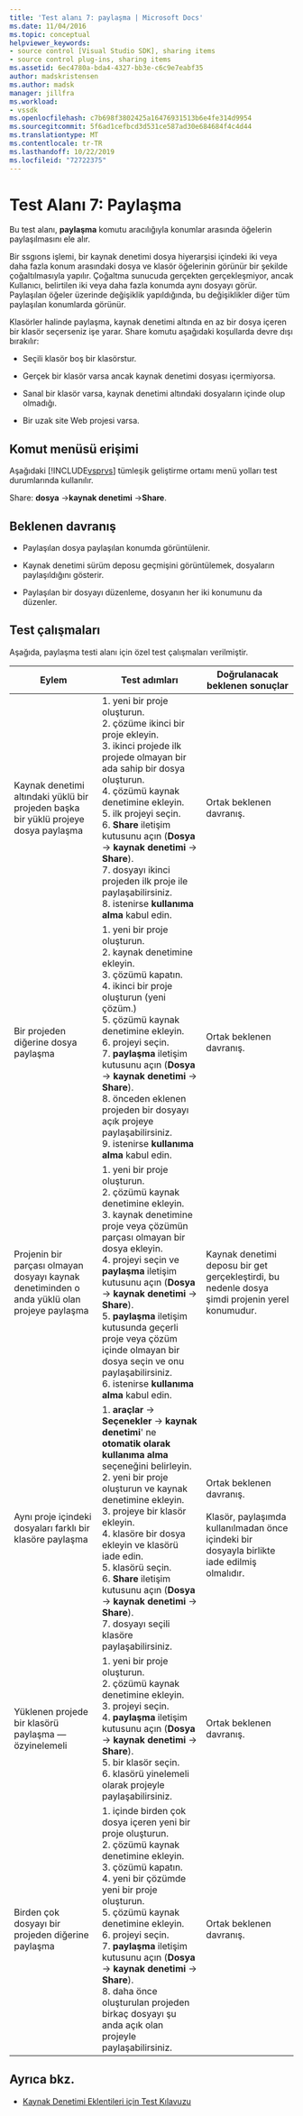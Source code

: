 ```yaml
---
title: 'Test alanı 7: paylaşma | Microsoft Docs'
ms.date: 11/04/2016
ms.topic: conceptual
helpviewer_keywords:
- source control [Visual Studio SDK], sharing items
- source control plug-ins, sharing items
ms.assetid: 6ec4780a-bda4-4327-bb3e-c6c9e7eabf35
author: madskristensen
ms.author: madsk
manager: jillfra
ms.workload:
- vssdk
ms.openlocfilehash: c7b698f3802425a16476931513b6e4fe314d9954
ms.sourcegitcommit: 5f6ad1cefbcd3d531ce587ad30e684684f4c4d44
ms.translationtype: MT
ms.contentlocale: tr-TR
ms.lasthandoff: 10/22/2019
ms.locfileid: "72722375"
---
```

# <a name="test-area-7-share"></a>Test Alanı 7: Paylaşma
Bu test alanı, **paylaşma** komutu aracılığıyla konumlar arasında öğelerin paylaşılmasını ele alır.

 Bir ssgıons işlemi, bir kaynak denetimi dosya hiyerarşisi içindeki iki veya daha fazla konum arasındaki dosya ve klasör öğelerinin görünür bir şekilde çoğaltılmasıyla yapılır. Çoğaltma sunucuda gerçekten gerçekleşmiyor, ancak Kullanıcı, belirtilen iki veya daha fazla konumda aynı dosyayı görür. Paylaşılan öğeler üzerinde değişiklik yapıldığında, bu değişiklikler diğer tüm paylaşılan konumlarda görünür.

 Klasörler halinde paylaşma, kaynak denetimi altında en az bir dosya içeren bir klasör seçerseniz işe yarar. Share komutu aşağıdaki koşullarda devre dışı bırakılır:

- Seçili klasör boş bir klasörstur.

- Gerçek bir klasör varsa ancak kaynak denetimi dosyası içermiyorsa.

- Sanal bir klasör varsa, kaynak denetimi altındaki dosyaların içinde olup olmadığı.

- Bir uzak site Web projesi varsa.

## <a name="command-menu-access"></a>Komut menüsü erişimi
 Aşağıdaki [!INCLUDE[vsprvs](../../code-quality/includes/vsprvs_md.md)] tümleşik geliştirme ortamı menü yolları test durumlarında kullanılır.

 Share: **dosya** ->**kaynak denetimi** ->**Share**.

## <a name="expected-behavior"></a>Beklenen davranış

- Paylaşılan dosya paylaşılan konumda görüntülenir.

- Kaynak denetimi sürüm deposu geçmişini görüntülemek, dosyaların paylaşıldığını gösterir.

- Paylaşılan bir dosyayı düzenleme, dosyanın her iki konumunu da düzenler.

## <a name="test-cases"></a>Test çalışmaları
 Aşağıda, paylaşma testi alanı için özel test çalışmaları verilmiştir.

|Eylem|Test adımları|Doğrulanacak beklenen sonuçlar|
|------------|----------------|--------------------------------|
|Kaynak denetimi altındaki yüklü bir projeden başka bir yüklü projeye dosya paylaşma|1. yeni bir proje oluşturun.<br />2. çözüme ikinci bir proje ekleyin.<br />3. ikinci projede ilk projede olmayan bir ada sahip bir dosya oluşturun.<br />4. çözümü kaynak denetimine ekleyin.<br />5. ilk projeyi seçin.<br />6. **Share** iletişim kutusunu açın (**Dosya**  -> **kaynak denetimi**  -> **Share**).<br />7. dosyayı ikinci projeden ilk proje ile paylaşabilirsiniz.<br />8. istenirse **kullanıma alma** kabul edin.|Ortak beklenen davranış.|
|Bir projeden diğerine dosya paylaşma|1. yeni bir proje oluşturun.<br />2. kaynak denetimine ekleyin.<br />3. çözümü kapatın.<br />4. ikinci bir proje oluşturun (yeni çözüm.)<br />5. çözümü kaynak denetimine ekleyin.<br />6. projeyi seçin.<br />7. **paylaşma** iletişim kutusunu açın (**Dosya**  -> **kaynak denetimi**  -> **Share**).<br />8. önceden eklenen projeden bir dosyayı açık projeye paylaşabilirsiniz.<br />9. istenirse **kullanıma alma** kabul edin.|Ortak beklenen davranış.|
|Projenin bir parçası olmayan dosyayı kaynak denetiminden o anda yüklü olan projeye paylaşma|1. yeni bir proje oluşturun.<br />2. çözümü kaynak denetimine ekleyin.<br />3. kaynak denetimine proje veya çözümün parçası olmayan bir dosya ekleyin.<br />4. projeyi seçin ve **paylaşma** iletişim kutusunu açın (**Dosya**  -> **kaynak denetimi**  -> **Share**).<br />5. **paylaşma** iletişim kutusunda geçerli proje veya çözüm içinde olmayan bir dosya seçin ve onu paylaşabilirsiniz.<br />6. istenirse **kullanıma alma** kabul edin.|Kaynak denetimi deposu bir get gerçekleştirdi, bu nedenle dosya şimdi projenin yerel konumudur.|
|Aynı proje içindeki dosyaları farklı bir klasöre paylaşma|1. **araçlar**  -> **Seçenekler**  -> **kaynak denetimi**' ne **otomatik olarak kullanıma alma** seçeneğini belirleyin.<br />2. yeni bir proje oluşturun ve kaynak denetimine ekleyin.<br />3. projeye bir klasör ekleyin.<br />4. klasöre bir dosya ekleyin ve klasörü iade edin.<br />5. klasörü seçin.<br />6. **Share** iletişim kutusunu açın (**Dosya**  -> **kaynak denetimi**  -> **Share**).<br />7. dosyayı seçili klasöre paylaşabilirsiniz.|Ortak beklenen davranış.<br /><br /> Klasör, paylaşımda kullanılmadan önce içindeki bir dosyayla birlikte iade edilmiş olmalıdır.|
|Yüklenen projede bir klasörü paylaşma — özyinelemeli|1. yeni bir proje oluşturun.<br />2. çözümü kaynak denetimine ekleyin.<br />3. projeyi seçin.<br />4. **paylaşma** iletişim kutusunu açın (**Dosya**  -> **kaynak denetimi**  -> **Share**).<br />5. bir klasör seçin.<br />6. klasörü yinelemeli olarak projeyle paylaşabilirsiniz.|Ortak beklenen davranış.|
|Birden çok dosyayı bir projeden diğerine paylaşma|1. içinde birden çok dosya içeren yeni bir proje oluşturun.<br />2. çözümü kaynak denetimine ekleyin.<br />3. çözümü kapatın.<br />4. yeni bir çözümde yeni bir proje oluşturun.<br />5. çözümü kaynak denetimine ekleyin.<br />6. projeyi seçin.<br />7. **paylaşma** iletişim kutusunu açın (**Dosya**  -> **kaynak denetimi**  -> **Share**).<br />8. daha önce oluşturulan projeden birkaç dosyayı şu anda açık olan projeyle paylaşabilirsiniz.|Ortak beklenen davranış.|

## <a name="see-also"></a>Ayrıca bkz.
- [Kaynak Denetimi Eklentileri için Test Kılavuzu](../../extensibility/internals/test-guide-for-source-control-plug-ins.md)